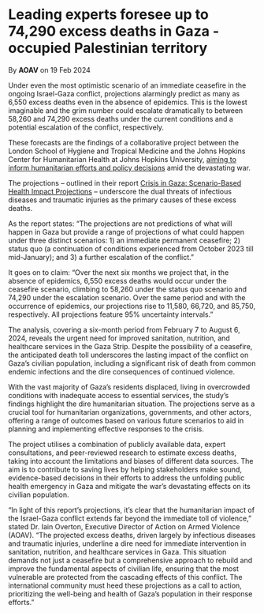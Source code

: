 # Leading experts foresee up to 74,290 excess deaths in Gaza - occupied Palestinian territory

By **AOAV** on 19 Feb 2024

Under even the most optimistic scenario of an immediate ceasefire in the ongoing Israel-Gaza conflict, projections alarmingly predict as many as 6,550 excess deaths even in the absence of epidemics. This is the lowest imaginable and the grim number could escalate dramatically to between 58,260 and 74,290 excess deaths under the current conditions and a potential escalation of the conflict, respectively.

These forecasts are the findings of a collaborative project between the London School of Hygiene and Tropical Medicine and the Johns Hopkins Center for Humanitarian Health at Johns Hopkins University, [aiming to inform humanitarian efforts and policy decisions](https://gaza-projections.org/) amid the devastating war.

The projections – outlined in their report [Crisis in Gaza: Scenario-Based Health Impact Projections](https://aoav.org.uk/wp-content/uploads/2024/02/gaza_projections_report.pdf) – underscore the dual threats of infectious diseases and traumatic injuries as the primary causes of these excess deaths.

As the report states: “The projections are not predictions of what will happen in Gaza but provide a range of projections of what could happen under three distinct scenarios: 1) an immediate permanent ceasefire; 2) status quo (a continuation of conditions experienced from October 2023 till mid-January); and 3) a further escalation of the conflict.”

It goes on to claim: “Over the next six months we project that, in the absence of epidemics, 6,550 excess deaths would occur under the ceasefire scenario, climbing to 58,260 under the status quo scenario and 74,290 under the escalation scenario. Over the same period and with the occurrence of epidemics, our projections rise to 11,580, 66,720, and 85,750, respectively. All projections feature 95% uncertainty intervals.”

The analysis, covering a six-month period from February 7 to August 6, 2024, reveals the urgent need for improved sanitation, nutrition, and healthcare services in the Gaza Strip. Despite the possibility of a ceasefire, the anticipated death toll underscores the lasting impact of the conflict on Gaza’s civilian population, including a significant risk of death from common endemic infections and the dire consequences of continued violence.

With the vast majority of Gaza’s residents displaced, living in overcrowded conditions with inadequate access to essential services, the study’s findings highlight the dire humanitarian situation. The projections serve as a crucial tool for humanitarian organizations, governments, and other actors, offering a range of outcomes based on various future scenarios to aid in planning and implementing effective responses to the crisis.

The project utilises a combination of publicly available data, expert consultations, and peer-reviewed research to estimate excess deaths, taking into account the limitations and biases of different data sources. The aim is to contribute to saving lives by helping stakeholders make sound, evidence-based decisions in their efforts to address the unfolding public health emergency in Gaza and mitigate the war’s devastating effects on its civilian population.

“In light of this report’s projections, it’s clear that the humanitarian impact of the Israel-Gaza conflict extends far beyond the immediate toll of violence,” stated Dr. Iain Overton, Executive Director of Action on Armed Violence (AOAV). “The projected excess deaths, driven largely by infectious diseases and traumatic injuries, underline a dire need for immediate intervention in sanitation, nutrition, and healthcare services in Gaza. This situation demands not just a ceasefire but a comprehensive approach to rebuild and improve the fundamental aspects of civilian life, ensuring that the most vulnerable are protected from the cascading effects of this conflict. The international community must heed these projections as a call to action, prioritizing the well-being and health of Gaza’s population in their response efforts.”
